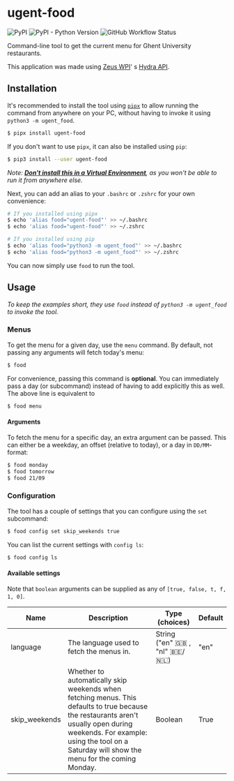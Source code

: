 # ugent-food

![PyPI](https://img.shields.io/pypi/v/ugent_food)
![PyPI - Python Version](https://img.shields.io/pypi/pyversions/ugent_food)
![GitHub Workflow Status](https://img.shields.io/github/workflow/status/stijndcl/ugent-food/Python)

Command-line tool to get the current menu for Ghent University restaurants.

This application was made using [Zeus WPI](https://github.com/ZeusWPI)'
s [Hydra API](https://github.com/ZeusWPI/hydra/blob/master/api-resto-02.md).

## Installation

It's recommended to install the tool using [``pipx``](https://pypa.github.io/pipx/#install-pipx) to allow running the command from anywhere on your PC, without having to invoke it using `python3 -m ugent_food`.

```sh
$ pipx install ugent-food
```

If you don't want to use `pipx`, it can also be installed using `pip`:

```sh
$ pip3 install --user ugent-food
```

_Note: **<u>Don't install this in a Virtual Environment</u>**, as you won't be able to run it from anywhere else._

Next, you can add an alias to your `.bashrc` or `.zshrc` for your own convenience:

```sh
# If you installed using pipx
$ echo 'alias food="ugent-food"' >> ~/.bashrc
$ echo 'alias food="ugent-food"' >> ~/.zshrc

# If you installed using pip
$ echo 'alias food="python3 -m ugent_food"' >> ~/.bashrc
$ echo 'alias food="python3 -m ugent_food"' >> ~/.zshrc
```

You can now simply use `food` to run the tool.

## Usage

_To keep the examples short, they use `food` instead of `python3 -m ugent_food` to invoke the tool._

### Menus

To get the menu for a given day, use the ``menu`` command. By default, not passing any arguments will fetch today's
menu:

```sh
$ food
```

For convenience, passing this command is **optional**. You can immediately pass a day (or subcommand) instead of having
to add explicitly this as well. The above line is equivalent to

```sh
$ food menu
```

#### Arguments

To fetch the menu for a specific day, an extra argument can be passed. This can either be a weekday, an offset (relative
to today), or a day in `DD/MM`-format:

```sh
$ food monday
$ food tomorrow
$ food 21/09
```

### Configuration

The tool has a couple of settings that you can configure using the `set` subcommand:

```sh
$ food config set skip_weekends true
```

You can list the current settings with `config ls`:

```sh
$ food config ls
```

#### Available settings

Note that `boolean` arguments can be supplied as any of `[true, false, t, f, 1, 0]`.

| Name          | Description                                                                                                                                                                                                                        | Type (choices)                      | Default |
|---------------|------------------------------------------------------------------------------------------------------------------------------------------------------------------------------------------------------------------------------------|-------------------------------------|---------|
| language      | The language used to fetch the menus in.                                                                                                                                                                                           | String ("en" 🇬🇧 , "nl" 🇧🇪/🇳🇱) | "en"    |
| skip_weekends | Whether to automatically skip weekends when fetching menus. This defaults to true because the restaurants aren't usually open during weekends. For example: using the tool on a Saturday will show the menu for the coming Monday. | Boolean                             | True    |